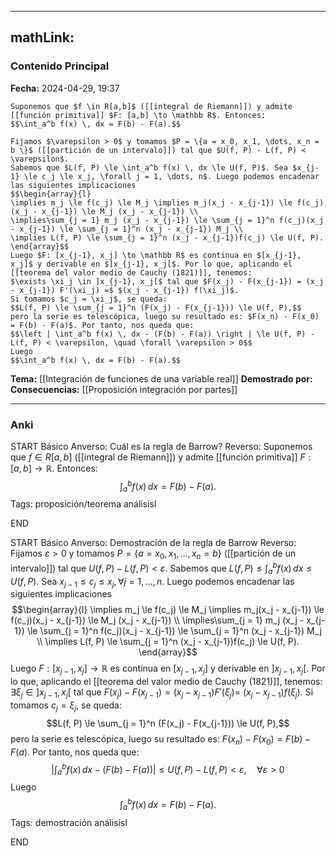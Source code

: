 
---
mathLink:
---
### Contenido Principal

**Fecha:** 2024-04-29, 19:37

```ad-theorem
Suponemos que $f \in R[a,b]$ ([[integral de Riemann]]) y admite [[función primitiva]] $F: [a,b] \to \mathbb R$. Entonces:
$$\int_a^b f(x) \, dx = F(b) - F(a).$$
```


```ad-proof
Fijamos $\varepsilon > 0$ y tomamos $P = \{a = x_0, x_1, \dots, x_n = b \}$ ([[partición de un intervalo]]) tal que $U(f, P) - L(f, P) < \varepsilon$.
Sabemos que $L(f, P) \le \int_a^b f(x) \, dx \le U(f, P)$. Sea $x_{j-1} \le c_j \le x_j, \forall j = 1, \dots, n$. Luego podemos encadenar las siguientes implicaciones
$$\begin{array}{l}
\implies m_j \le f(c_j) \le M_j \implies m_j(x_j - x_{j-1}) \le f(c_j)(x_j - x_{j-1}) \le M_j (x_j - x_{j-1}) \\
\implies\sum_{j = 1} m_j (x_j - x_{j-1}) \le \sum_{j = 1}^n f(c_j)(x_j - x_{j-1}) \le \sum_{j = 1}^n (x_j - x_{j-1}) M_j \\
\implies L(f, P) \le \sum_{j = 1}^n (x_j - x_{j-1})f(c_j) \le U(f, P).
\end{array}$$
Luego $F: [x_{j-1}, x_j] \to \mathbb R$ es continua en $[x_{j-1}, x_j]$ y derivable en $]x_{j-1}, x_j[$. Por lo que, aplicando el [[teorema del valor medio de Cauchy (1821)]], tenemos:
$\exists \xi_j \in ]x_{j-1}, x_j[$ tal que $F(x_j) - F(x_{j-1}) = (x_j - x_{j-1}) F'(\xi_j) =$ $(x_j - x_{j-1}) f(\xi_j)$.
Si tomamos $c_j = \xi_j$, se queda:
$$L(f, P) \le \sum_{j = 1}^n (F(x_j) - F(x_{j-1})) \le U(f, P),$$
pero la serie es telescópica, luego su resultado es: $F(x_n) - F(x_0) = F(b) - F(a)$. Por tanto, nos queda que:
$$\left | \int_a^b f(x) \, dx - (F(b) - F(a)) \right | \le U(f, P) - L(f, P) < \varepsilon, \quad \forall \varepsilon > 0$$
Luego
$$\int_a^b f(x) \, dx = F(b) - F(a).$$
```


**Tema:** [[Integración de funciones de una variable real]]
**Demostrado por:**
**Consecuencias:** [[Proposición integración por partes]]

---
### Anki

START
Básico
Anverso: Cuál es la regla de Barrow?
Reverso: Suponemos que $f \in R[a,b]$ ([[integral de Riemann]]) y admite [[función primitiva]] $F: [a,b] \to \mathbb R$. Entonces:
$$\int_a^b f(x) \, dx = F(b) - F(a).$$
Tags: proposición/teorema análisisI
<!--ID: 1714669443732-->
END

START
Básico
Anverso: Demostración de la regla de Barrow
Reverso: Fijamos $\varepsilon > 0$ y tomamos $P = \{a = x_0, x_1, \dots, x_n = b \}$ ([[partición de un intervalo]]) tal que $U(f, P) - L(f, P) < \varepsilon$.
Sabemos que $L(f, P) \le \int_a^b f(x) \, dx \le U(f, P)$. Sea $x_{j-1} \le c_j \le x_j, \forall j = 1, \dots, n$. Luego podemos encadenar las siguientes implicaciones
$$\begin{array}{l}
\implies m_j \le f(c_j) \le M_j \implies m_j(x_j - x_{j-1}) \le f(c_j)(x_j - x_{j-1}) \le M_j (x_j - x_{j-1}) \\
\implies\sum_{j = 1} m_j (x_j - x_{j-1}) \le \sum_{j = 1}^n f(c_j)(x_j - x_{j-1}) \le \sum_{j = 1}^n (x_j - x_{j-1}) M_j \\
\implies L(f, P) \le \sum_{j = 1}^n (x_j - x_{j-1})f(c_j) \le U(f, P).
\end{array}$$
Luego $F: [x_{j-1}, x_j] \to \mathbb R$ es continua en $[x_{j-1}, x_j]$ y derivable en $]x_{j-1}, x_j[$. Por lo que, aplicando el [[teorema del valor medio de Cauchy (1821)]], tenemos:
$\exists \xi_j \in ]x_{j-1}, x_j[$ tal que $F(x_j) - F(x_{j-1}) = (x_j - x_{j-1}) F'(\xi_j) =$ $(x_j - x_{j-1}) f(\xi_j)$.
Si tomamos $c_j = \xi_j$, se queda:
$$L(f, P) \le \sum_{j = 1}^n (F(x_j) - F(x_{j-1})) \le U(f, P),$$
pero la serie es telescópica, luego su resultado es: $F(x_n) - F(x_0) = F(b) - F(a)$. Por tanto, nos queda que:
$$\left | \int_a^b f(x) \, dx - (F(b) - F(a)) \right | \le U(f, P) - L(f, P) < \varepsilon, \quad \forall \varepsilon > 0$$
Luego
$$\int_a^b f(x) \, dx = F(b) - F(a).$$
Tags: demostración análisisI
<!--ID: 1714669443736-->
END